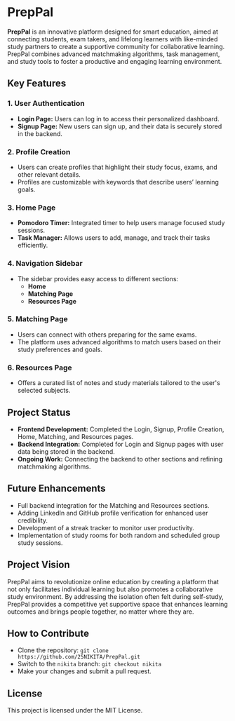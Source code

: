 # PrepPal

**PrepPal** is an innovative platform designed for smart education, aimed at connecting students, exam takers, and lifelong learners with like-minded study partners to create a supportive community for collaborative learning. PrepPal combines advanced matchmaking algorithms, task management, and study tools to foster a productive and engaging learning environment.

## Key Features

### 1. **User Authentication**
- **Login Page:** Users can log in to access their personalized dashboard.
- **Signup Page:** New users can sign up, and their data is securely stored in the backend.

### 2. **Profile Creation**
- Users can create profiles that highlight their study focus, exams, and other relevant details.
- Profiles are customizable with keywords that describe users’ learning goals.

### 3. **Home Page**
- **Pomodoro Timer:** Integrated timer to help users manage focused study sessions.
- **Task Manager:** Allows users to add, manage, and track their tasks efficiently.

### 4. **Navigation Sidebar**
- The sidebar provides easy access to different sections:
  - **Home**
  - **Matching Page**
  - **Resources Page**

### 5. **Matching Page**
- Users can connect with others preparing for the same exams.
- The platform uses advanced algorithms to match users based on their study preferences and goals.

### 6. **Resources Page**
- Offers a curated list of notes and study materials tailored to the user's selected subjects.

## Project Status

- **Frontend Development:** Completed the Login, Signup, Profile Creation, Home, Matching, and Resources pages.
- **Backend Integration:** Completed for Login and Signup pages with user data being stored in the backend.
- **Ongoing Work:** Connecting the backend to other sections and refining matchmaking algorithms.

## Future Enhancements

- Full backend integration for the Matching and Resources sections.
- Adding LinkedIn and GitHub profile verification for enhanced user credibility.
- Development of a streak tracker to monitor user productivity.
- Implementation of study rooms for both random and scheduled group study sessions.

## Project Vision

PrepPal aims to revolutionize online education by creating a platform that not only facilitates individual learning but also promotes a collaborative study environment. By addressing the isolation often felt during self-study, PrepPal provides a competitive yet supportive space that enhances learning outcomes and brings people together, no matter where they are.

## How to Contribute

- Clone the repository: `git clone https://github.com/25NIKITA/PrepPal.git`
- Switch to the `nikita` branch: `git checkout nikita`
- Make your changes and submit a pull request.

## License

This project is licensed under the MIT License.
